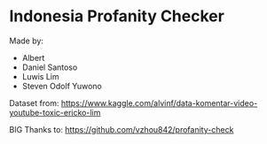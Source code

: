 # Indonesia Profanity Checker
Made by:
- Albert
- Daniel Santoso
- Luwis Lim
- Steven Odolf Yuwono

Dataset from:
https://www.kaggle.com/alvinf/data-komentar-video-youtube-toxic-ericko-lim

BIG Thanks to:
https://github.com/vzhou842/profanity-check
